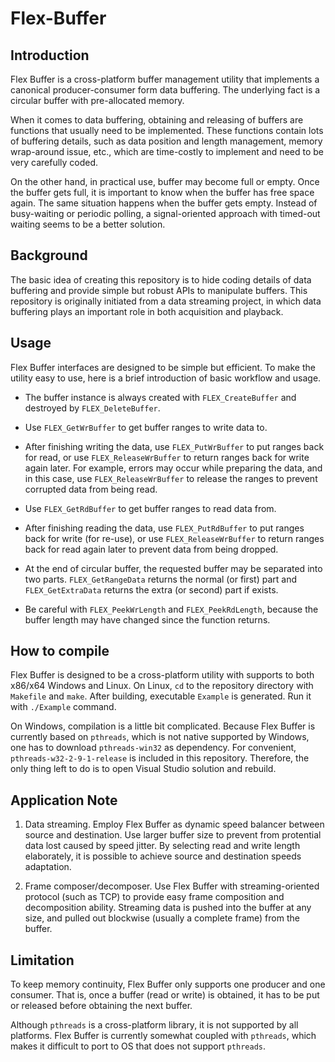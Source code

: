 # Flex-Buffer
## Introduction
Flex Buffer is a cross-platform buffer management utility that implements a canonical producer-consumer form data buffering. The underlying fact is a circular buffer with pre-allocated memory. <br/>

When it comes to data buffering, obtaining and releasing of buffers are functions that usually need to be implemented. These functions contain lots of buffering details, such as data position and length management, memory wrap-around issue, etc., which are time-costly to implement and need to be very carefully coded. <br/>

On the other hand, in practical use, buffer may become full or empty. Once the buffer gets full, it is important to know when the buffer has free space again. The same situation happens when the buffer gets empty. Instead of busy-waiting or periodic polling, a signal-oriented approach with timed-out waiting seems to be a better solution. <br/>

## Background
The basic idea of creating this repository is to hide coding details of data buffering and provide simple but robust APIs to manipulate buffers. This repository is originally initiated from a data streaming project, in which data buffering plays an important role in both acquisition and playback. <br/>

## Usage
Flex Buffer interfaces are designed to be simple but efficient. To make the utility easy to use, here is a brief introduction of basic workflow and usage. <br/>

* The buffer instance is always created with `FLEX_CreateBuffer` and destroyed by `FLEX_DeleteBuffer`.

* Use `FLEX_GetWrBuffer` to get buffer ranges to write data to.

* After finishing writing the data, use `FLEX_PutWrBuffer` to put ranges back for read, or use `FLEX_ReleaseWrBuffer` to return ranges back for write again later. For example, errors may occur while preparing the data, and in this case, use `FLEX_ReleaseWrBuffer` to release the ranges to prevent corrupted data from being read.

* Use `FLEX_GetRdBuffer` to get buffer ranges to read data from.

* After finishing reading the data, use `FLEX_PutRdBuffer` to put ranges back for write (for re-use), or use `FLEX_ReleaseWrBuffer` to return ranges back for read again later to prevent data from being dropped.

* At the end of circular buffer, the requested buffer may be separated into two parts. `FLEX_GetRangeData` returns the normal (or first) part and `FLEX_GetExtraData` returns the extra (or second) part if exists. 

* Be careful with `FLEX_PeekWrLength` and `FLEX_PeekRdLength`, because the buffer length may have changed since the function returns.

## How to compile
Flex Buffer is designed to be a cross-platform utility with supports to both x86/x64 Windows and Linux. On Linux, `cd` to the repository directory with `Makefile` and `make`. After building, executable `Example` is generated. Run it with `./Example` command. <br/>

On Windows, compilation is a little bit complicated. Because Flex Buffer is currently based on `pthreads`, which is not native supported by Windows, one has to download `pthreads-win32` as dependency. For convenient, `pthreads-w32-2-9-1-release` is included in this repository. Therefore, the only thing left to do is to open Visual Studio solution and rebuild. <br/>

## Application Note
1. Data streaming. Employ Flex Buffer as dynamic speed balancer between source and destination. Use larger buffer size to prevent from protential data lost caused by speed jitter. By selecting read and write length elaborately, it is possible to achieve source and destination speeds adaptation.

2. Frame composer/decomposer. Use Flex Buffer with streaming-oriented protocol (such as TCP) to provide easy frame 
composition and decomposition ability. Streaming data is pushed into the buffer at any size, and pulled out blockwise (usually a complete frame) from the buffer.

## Limitation
To keep memory continuity, Flex Buffer only supports one producer and one consumer. That is, once a buffer (read or write) is obtained, it has to be put or released before obtaining the next buffer. <br/>

Although `pthreads` is a cross-platform library, it is not supported by all platforms. Flex Buffer is currently somewhat coupled with `pthreads`, which makes it difficult to port to OS that does not support `pthreads`. <br/>
